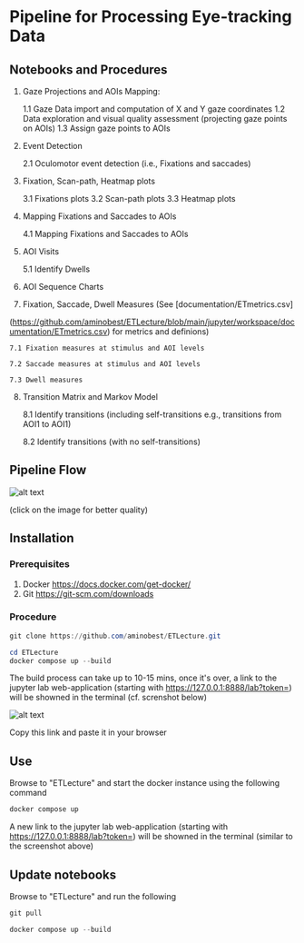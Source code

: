 # Pipeline for Processing Eye-tracking Data

## Notebooks and Procedures

1. Gaze Projections and AOIs Mapping: 

	1.1 Gaze Data import and computation of X and Y gaze coordinates
	1.2  Data exploration and visual quality assessment (projecting gaze points on AOIs)
	1.3 Assign gaze points to AOIs
	
2.  Event Detection

	2.1 Oculomotor event detection (i.e., Fixations and saccades)
	
3. Fixation, Scan-path, Heatmap plots

	3.1 Fixations plots
	3.2 Scan-path plots
	3.3 Heatmap plots
	
4.  Mapping Fixations and Saccades to AOIs

	4.1 Mapping Fixations and Saccades to AOIs
	
5. AOI Visits

	5.1 Identify Dwells
	
6. AOI Sequence Charts

7. Fixation, Saccade, Dwell Measures (See [documentation/ETmetrics.csv]

(https://github.com/aminobest/ETLecture/blob/main/jupyter/workspace/documentation/ETmetrics.csv) for metrics and definions)

	7.1 Fixation measures at stimulus and AOI levels
	
	7.2 Saccade measures at stimulus and AOI levels
	
	7.3 Dwell measures
	
8. Transition Matrix and Markov Model

	8.1 Identify transitions (including self-transitions e.g., transitions from AOI1 to AOI1)
	
	8.2 Identify transitions (with no self-transitions)

## Pipeline Flow


![alt text](https://github.com/aminobest/ETLecture/blob/main/jupyter/workspace/pipeLineBPMNModel.png?raw=true)

(click on the image for better quality)

## Installation

### Prerequisites

1. Docker https://docs.docker.com/get-docker/
2. Git https://git-scm.com/downloads

### Procedure

```powershell
git clone https://github.com/aminobest/ETLecture.git
```

```powershell
cd ETLecture
docker compose up --build
```

The build process can take up to 10-15 mins, once it's over, a link to the jupyter lab web-application (starting with https://127.0.0.1:8888/lab?token=) will be showned in the terminal (cf. screnshot below)

![alt text](https://github.com/aminobest/ETLecture/blob/main/jupyter/jupyterLinkExample.png?raw=true)

Copy this link and paste it in your browser

## Use

Browse to "ETLecture" and start the docker instance using the following command

```powershell
docker compose up
```

 A new link to the jupyter lab web-application (starting with https://127.0.0.1:8888/lab?token=) will be showned in the terminal (similar to the screenshot above)

## Update notebooks

Browse to "ETLecture" and run the following

```powershell
git pull
```

```powershell
docker compose up --build
```
